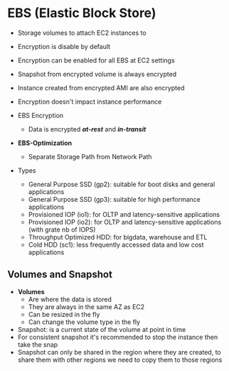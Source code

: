 # EBS (Elastic Block Store)

- Storage volumes to attach EC2 instances to
- Encryption is disable by default
- Encryption can be enabled for all EBS at EC2 settings
- Snapshot from encrypted volume is always encrypted
- Instance created from encrypted AMI are also encrypted
- Encryption doesn't impact instance performance
- EBS Encryption
  - Data is encrypted ***at-rest*** and ***in-transit***

- **EBS-Optimization**
  - Separate Storage Path from Network Path

- Types 
  - General Purpose SSD (gp2): suitable for boot disks and general applications 
  - General Purpose SSD (gp3): suitable for high performance applications 
  - Provisioned IOP (io1): for OLTP and latency-sensitive applications 
  - Provisioned IOP (io2): for OLTP and latency-sensitive applications (with grate nb of IOPS)
  - Throughput Optimized HDD: for bigdata, warehouse and ETL
  - Cold HDD (sc1): less frequently accessed data and low cost applications

## Volumes and Snapshot

- **Volumes**
  - Are where the data is stored
  - They are always in the same AZ as EC2
  - Can be resized in the  fly
  - Can change the volume type in the fly 
- Snapshot: is a current state of the volume at point in time
- For consistent snapshot it's recommended to stop the instance  then take the snap
- Snapshot can only be shared in the region where they are created, to share them with other regions we need to copy them 
  to those regions